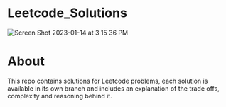# Leetcode_Solutions
![Screen Shot 2023-01-14 at 3 15 36 PM](https://user-images.githubusercontent.com/6723417/212479240-bd531ddf-a63f-4bd4-8447-8feccc986c64.png)
# About
This repo contains solutions for Leetcode problems, each solution is available in its own branch and includes an explanation of the trade offs, complexity and reasoning behind it.


